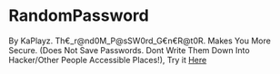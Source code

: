 # RandomPassword
By KaPlayz.
Th€_r@nd0M_P@sSW0rd_G€n€R@t0R.
Makes You More Secure.
(Does Not Save Passwords. Dont Write Them Down Into Hacker/Other People Accessible Places!), 
Try it [Here](https://kaplayz.github.io/RandomPassword) 
